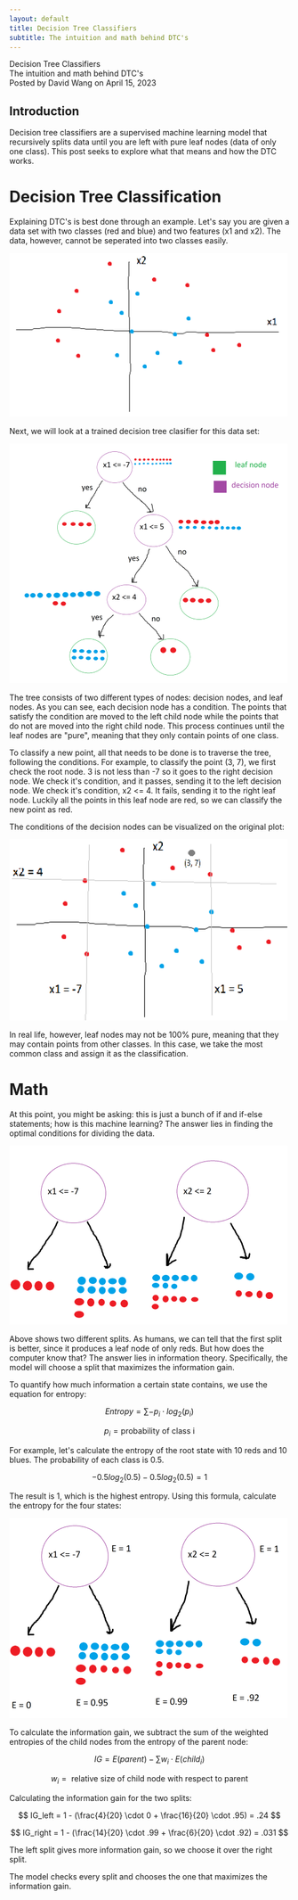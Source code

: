 ```yaml
---
layout: default
title: Decision Tree Classifiers 
subtitle: The intuition and math behind DTC's
---
```


<script type="text/javascript" async src='https://cdnjs.cloudflare.com/ajax/libs/mathjax/2.7.2/MathJax.js?config=TeX-MML-AM_CHTML'></script>

<script type="text/x-mathjax-config">
  MathJax.Hub.Config({ TeX: { extensions: ["color.js"] }});
</script>

<div markdown="1" class="container">

<div class="postTitle"> Decision Tree Classifiers </div>
<div class="desc"> The intuition and math behind DTC's </div>
<div class="postDate"> Posted by David Wang on April 15, 2023 </div>

## Introduction
Decision tree classifiers are a supervised machine learning model that recursively splits data until you are left with pure leaf nodes (data of only one class). This post seeks to explore what that means and how the DTC works. 

# Decision Tree Classification
Explaining DTC's is best done through an example. Let's say you are given a data set with two classes (red and blue) and two features (x1 and x2). The data, however, cannot be seperated into two classes easily. 

![Alt text](../images/dtc1.png)

Next, we will look at a trained decision tree clasifier for this data set:

![Alt text](../images/dtc2.png)

The tree consists of two different types of nodes: decision nodes, and leaf nodes. As you can see, each decision node has a condition. The points that satisfy the condition are moved to the left child node while the points that do not are moved into the right child node. This process continues until the leaf nodes are "pure", meaning that they only contain points of one class. 

To classify a new point, all that needs to be done is to traverse the tree, following the conditions. For example, to classify the point (3, 7), we first check the root node. 3 is not less than -7 so it goes to the right decision node. We check it's condition, and it passes, sending it to the left decision node. We check it's condition, x2 <= 4. It fails, sending it to the right leaf node. Luckily all the points in this leaf node are red, so we can classify the new point as red. 

The conditions of the decision nodes can be visualized on the original plot:

![Alt text](../images/dtc3.png)

In real life, however, leaf nodes may not be 100% pure, meaning that they may contain points from other classes. In this case, we take the most common class and assign it as the classification. 

# Math
At this point, you might be asking: this is just a bunch of if and if-else statements; how is this machine learning? The answer lies in finding the optimal conditions for dividing the data. 

![Alt text](../images/dtc4.png)

Above shows two different splits. As humans, we can tell that the first split is better, since it produces a leaf node of only reds. But how does the computer know that? The answer lies in information theory. Specifically, the model will choose a split that maximizes the information gain.

To quantify how much information a certain state contains, we use the equation for entropy:

$$ 
Entropy = \sum -p_i \cdot log_2(p_i) 
$$

$$
p_i = \text {probability of class i}
$$

For example, let's calculate the entropy of the root state with 10 reds and 10 blues. The probability of each class is 0.5.

$$
-0.5log_2(0.5) - 0.5log_2(0.5) = 1
$$

The result is 1, which is the highest entropy. Using this formula, calculate the entropy for the four states: 

![Alt text](../images/dtc5.png)

To calculate the information gain, we subtract the sum of the weighted entropies of the child nodes from the entropy of the parent node:

$$ 
IG = E(parent) - \sum w_i \cdot E(child_i)
$$

$$
w_i = \text{ relative size of child node with respect to parent}
$$

Calculating the information gain for the two splits: 

$$
IG_left = 1 - (\frac{4}{20} \cdot 0 + \frac{16}{20} \cdot .95) = .24
$$

$$
IG_right = 1 - (\frac{14}{20} \cdot .99 + \frac{6}{20} \cdot .92) = .031
$$

The left split gives more information gain, so we choose it over the right split.

The model checks every split and chooses the one that maximizes the information gain. 

